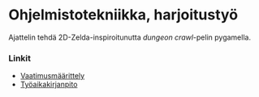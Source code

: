 # Ohjelmistotekniikka, harjoitustyö
Ajattelin tehdä 2D-Zelda-inspiroitunutta *dungeon crawl*-pelin pygamella.

### Linkit
- [Vaatimusmäärittely](https://github.com/emilkivela/ot-harjoitustyo/blob/main/dokumentaatio/vaatimusmaarittely.md)
- [Työaikakirjanpito](https://github.com/emilkivela/ot-harjoitustyo/blob/main/dokumentaatio/tyoaikakirjanpito.md)
